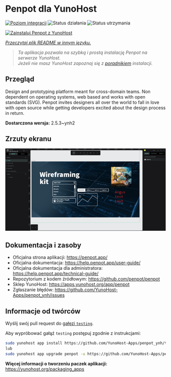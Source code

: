 <!--
To README zostało automatycznie wygenerowane przez <https://github.com/YunoHost/apps/tree/master/tools/readme_generator>
Nie powinno być ono edytowane ręcznie.
-->

# Penpot dla YunoHost

[![Poziom integracji](https://apps.yunohost.org/badge/integration/penpot)](https://ci-apps.yunohost.org/ci/apps/penpot/)
![Status działania](https://apps.yunohost.org/badge/state/penpot)
![Status utrzymania](https://apps.yunohost.org/badge/maintained/penpot)

[![Zainstaluj Penpot z YunoHost](https://install-app.yunohost.org/install-with-yunohost.svg)](https://install-app.yunohost.org/?app=penpot)

*[Przeczytaj plik README w innym języku.](./ALL_README.md)*

> *Ta aplikacja pozwala na szybką i prostą instalację Penpot na serwerze YunoHost.*  
> *Jeżeli nie masz YunoHost zapoznaj się z [poradnikiem](https://yunohost.org/install) instalacji.*

## Przegląd

Design and prototyping platform meant for cross-domain teams. Non dependent on operating systems, web based and works with open standards (SVG). Penpot invites designers all over the world to fall in love with open source while getting developers excited about the design process in return.

**Dostarczona wersja:** 2.5.3~ynh2

## Zrzuty ekranu

![Zrzut ekranu z Penpot](./doc/screenshots/penpot.png)

## Dokumentacja i zasoby

- Oficjalna strona aplikacji: <https://penpot.app/>
- Oficjalna dokumentacja: <https://help.penpot.app/user-guide/>
- Oficjalna dokumentacja dla administratora: <https://help.penpot.app/technical-guide/>
- Repozytorium z kodem źródłowym: <https://github.com/penpot/penpot>
- Sklep YunoHost: <https://apps.yunohost.org/app/penpot>
- Zgłaszanie błędów: <https://github.com/YunoHost-Apps/penpot_ynh/issues>

## Informacje od twórców

Wyślij swój pull request do [gałęzi `testing`](https://github.com/YunoHost-Apps/penpot_ynh/tree/testing).

Aby wypróbować gałąź `testing` postępuj zgodnie z instrukcjami:

```bash
sudo yunohost app install https://github.com/YunoHost-Apps/penpot_ynh/tree/testing --debug
lub
sudo yunohost app upgrade penpot -u https://github.com/YunoHost-Apps/penpot_ynh/tree/testing --debug
```

**Więcej informacji o tworzeniu paczek aplikacji:** <https://yunohost.org/packaging_apps>
